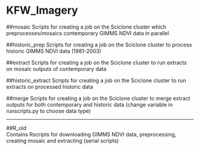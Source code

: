 # KFW_Imagery

##mosaic
Scripts for creating a job on the Sciclone cluster which preprocesses/mosaics contemporary GIMMS NDVI data in parallel

##historic_prep
Scripts for creating a job on the Sciclone cluster to process historic GIMMS NDVI data (1981-2003)

##extract
Scripts for creating a job on the Sciclone cluster to run extracts on mosaic outputs of contemporary data

##historic_extract
Scripts for creating a job on the Sciclone cluster to run extracts on processed historic data

##merge
Scripts for creating a job on the Sciclone cluster to merge extract outputs for both contemporary and historic data (change variable in runscripts.py to choose data type)


***

##R_old   
Contains Rscripts for downloading GIMMS NDVI data, preprocessing, creating mosaic and extracting (serial scripts)

